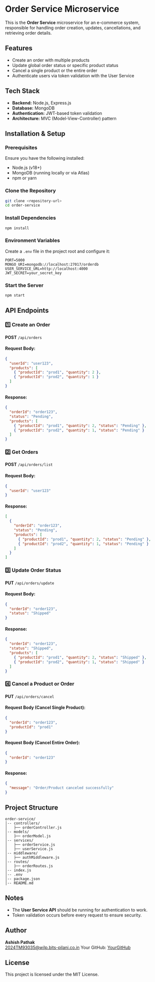 # Order Service Microservice

This is the **Order Service** microservice for an e-commerce system, responsible for handling order creation, updates, cancellations, and retrieving order details.

## Features

- Create an order with multiple products
- Update global order status or specific product status
- Cancel a single product or the entire order
- Authenticate users via token validation with the User Service

## Tech Stack

- **Backend:** Node.js, Express.js
- **Database:** MongoDB
- **Authentication:** JWT-based token validation
- **Architecture:** MVC (Model-View-Controller) pattern

## Installation & Setup

### Prerequisites

Ensure you have the following installed:

- Node.js (v18+)
- MongoDB (running locally or via Atlas)
- npm or yarn

### Clone the Repository

```sh
git clone <repository-url>
cd order-service
```

### Install Dependencies

```sh
npm install
```

### Environment Variables

Create a `.env` file in the project root and configure it:

```
PORT=5000
MONGO_URI=mongodb://localhost:27017/orderdb
USER_SERVICE_URL=http://localhost:4000
JWT_SECRET=your_secret_key
```

### Start the Server

```sh
npm start
```

## API Endpoints

### 1️⃣ Create an Order

**POST** `/api/orders`

#### Request Body:

```json
{
  "userId": "user123",
  "products": [
    { "productId": "prod1", "quantity": 2 },
    { "productId": "prod2", "quantity": 1 }
  ]
}
```

#### Response:

```json
{
  "orderId": "order123",
  "status": "Pending",
  "products": [
    { "productId": "prod1", "quantity": 2, "status": "Pending" },
    { "productId": "prod2", "quantity": 1, "status": "Pending" }
  ]
}
```

### 2️⃣ Get Orders

**POST** `/api/orders/list`

#### Request Body:

```json
{
  "userId": "user123"
}
```

#### Response:

```json
[
  {
    "orderId": "order123",
    "status": "Pending",
    "products": [
      { "productId": "prod1", "quantity": 2, "status": "Pending" },
      { "productId": "prod2", "quantity": 1, "status": "Pending" }
    ]
  }
]
```

### 3️⃣ Update Order Status

**PUT** `/api/orders/update`

#### Request Body:

```json
{
  "orderId": "order123",
  "status": "Shipped"
}
```

#### Response:

```json
{
  "orderId": "order123",
  "status": "Shipped",
  "products": [
    { "productId": "prod1", "quantity": 2, "status": "Shipped" },
    { "productId": "prod2", "quantity": 1, "status": "Shipped" }
  ]
}
```

### 4️⃣ Cancel a Product or Order

**PUT** `/api/orders/cancel`

#### Request Body (Cancel Single Product):

```json
{
  "orderId": "order123",
  "productId": "prod1"
}
```

#### Request Body (Cancel Entire Order):

```json
{
  "orderId": "order123"
}
```

#### Response:

```json
{
  "message": "Order/Product canceled successfully"
}
```

## Project Structure

```
order-service/
│-- controllers/
│   ├── orderController.js
│-- models/
│   ├── orderModel.js
│-- services/
│   ├── orderService.js
│   ├── userService.js
│-- middleware/
│   ├── authMiddleware.js
│-- routes/
│   ├── orderRoutes.js
│-- index.js
│-- .env
│-- package.json
│-- README.md
```

## Notes

- The **User Service API** should be running for authentication to work.
- Token validation occurs before every request to ensure security.

## Author

**Ashish Pathak**  
2024TM93035@wilp.bits-pilani.co.in
Your GitHub: [YourGitHub](https://github.com/ashish010598)

## License

This project is licensed under the MIT License.

